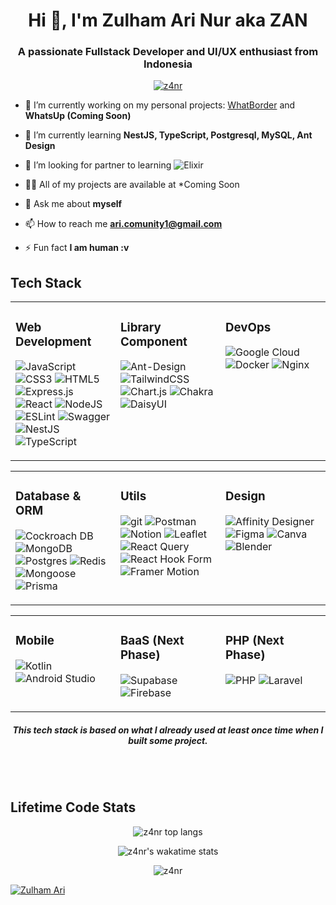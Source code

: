 <h1 align="center">Hi 👋, I'm Zulham Ari Nur aka ZAN</h1>
<h3 align="center">A passionate Fullstack Developer and UI/UX enthusiast from Indonesia</h3>

<p align="center"> <a href="https://github.com/ryo-ma/github-profile-trophy"><img src="https://github-profile-trophy.vercel.app/?username=z4nr&column=5" alt="z4nr" /></a> </p>

- 🔭 I’m currently working on my personal projects: [WhatBorder](https://github.com/Z4nR/WhatBorder) and **WhatsUp (Coming Soon)**

- 🌱 I’m currently learning **NestJS, TypeScript, Postgresql, MySQL, Ant Design**

- 👯 I’m looking for partner to learning ![Elixir](https://img.shields.io/badge/elixir-%234B275F.svg?style=for-the-badge&logo=elixir&logoColor=white) 

- 👨‍💻 All of my projects are available at *Coming Soon

- 💬 Ask me about **myself**

- 📫 How to reach me **ari.comunity1@gmail.com**

- ⚡ Fun fact **I am human :v**

## Tech Stack

<div align="center">
<table><tr><td valign="top" width="33%">

### Web Development

![JavaScript](https://img.shields.io/badge/javascript-%23323330.svg?style=for-the-badge&logo=javascript&logoColor=%23F7DF1E) ![CSS3](https://img.shields.io/badge/css3-%231572B6.svg?style=for-the-badge&logo=css3&logoColor=white) ![HTML5](https://img.shields.io/badge/html5-%23E34F26.svg?style=for-the-badge&logo=html5&logoColor=white) ![Express.js](https://img.shields.io/badge/express.js-%23404d59.svg?style=for-the-badge&logo=express&logoColor=%2361DAFB) ![React](https://img.shields.io/badge/react-%2320232a.svg?style=for-the-badge&logo=react&logoColor=%2361DAFB) ![NodeJS](https://img.shields.io/badge/node.js-6DA55F?style=for-the-badge&logo=node.js&logoColor=white) ![ESLint](https://img.shields.io/badge/ESLint-4B3263?style=for-the-badge&logo=eslint&logoColor=white) ![Swagger](https://img.shields.io/badge/-Swagger-%23Clojure?style=for-the-badge&logo=swagger&logoColor=white) ![NestJS](https://img.shields.io/badge/nestjs-%23E0234E.svg?style=for-the-badge&logo=nestjs&logoColor=white) ![TypeScript](https://img.shields.io/badge/typescript-%23007ACC.svg?style=for-the-badge&logo=typescript&logoColor=white)

</td><td valign="top" width="33%">

### Library Component

![Ant-Design](https://img.shields.io/badge/-AntDesign-%230170FE?style=for-the-badge&logo=ant-design&logoColor=white) ![TailwindCSS](https://img.shields.io/badge/tailwindcss-%2338B2AC.svg?style=for-the-badge&logo=tailwind-css&logoColor=white) ![Chart.js](https://img.shields.io/badge/chart.js-F5788D.svg?style=for-the-badge&logo=chart.js&logoColor=white) ![Chakra](https://img.shields.io/badge/chakra-%234ED1C5.svg?style=for-the-badge&logo=chakraui&logoColor=white) ![DaisyUI](https://img.shields.io/badge/daisy%20UI-daisyUI?style=for-the-badge&logo=daisyUI&logoColor=white&color=%235A0EF8)

</td><td valign="top" width="33%">

### DevOps

![Google Cloud](https://img.shields.io/badge/Google%20Cloud-%234285F4.svg?style=for-the-badge&logo=google-cloud&logoColor=white) ![Docker](https://img.shields.io/badge/docker-%230db7ed.svg?style=for-the-badge&logo=docker&logoColor=white) ![Nginx](https://img.shields.io/badge/nginx-%23009639.svg?style=for-the-badge&logo=nginx&logoColor=white)

</td></tr></table>
</div>

<div align="center">
<table><tr><td valign="top" width="33%">

### Database & ORM

![Cockroach DB](https://img.shields.io/badge/cockroach-labs?style=for-the-badge&logo=cockroachlabs&logoColor=white&color=%236933FF) ![MongoDB](https://img.shields.io/badge/MongoDB-%234ea94b.svg?style=for-the-badge&logo=mongodb&logoColor=white) ![Postgres](https://img.shields.io/badge/postgresql-%23316192.svg?style=for-the-badge&logo=postgresql&logoColor=white) ![Redis](https://img.shields.io/badge/redis-%23DD0031.svg?style=for-the-badge&logo=redis&logoColor=white) ![Mongoose](https://img.shields.io/badge/mongoose-Mongoose?style=for-the-badge&logo=mongoose&logoColor=white&color=%23880000
) ![Prisma](https://img.shields.io/badge/prisma-Prisma?style=for-the-badge&logo=prisma&color=%232D3748
)

</td><td valign="top" width="33%">

### Utils

![git](https://img.shields.io/badge/git-GIT?style=for-the-badge&logo=git&logoColor=white&color=%23F05032
) ![Postman](https://img.shields.io/badge/Postman-FF6C37?style=for-the-badge&logo=postman&logoColor=white) ![Notion](https://img.shields.io/badge/Notion-%23000000.svg?style=for-the-badge&logo=notion&logoColor=white) ![Leaflet](https://img.shields.io/badge/leaflet-Lealfet?style=for-the-badge&logo=leaflet&color=%23199900
) ![React Query](https://img.shields.io/badge/react_query-React_Query?style=for-the-badge&logo=react%20query&logoColor=white&color=%23FF4154
) ![React Hook Form](https://img.shields.io/badge/react%20hook%20form-React%20Hook%20Form?style=for-the-badge&logo=react%20hook%20form&logoColor=white&color=%23EC5990) ![Framer Motion](https://img.shields.io/badge/Framer_Motion-Framer_Motion?style=for-the-badge&logo=framer&color=%230055FF)

</td><td valign="top" width="33%">

### Design

![Affinity Designer](https://img.shields.io/badge/affinity_desginer-%231B72BE.svg?style=for-the-badge&logo=affinity-designer&logoColor=white) ![Figma](https://img.shields.io/badge/figma-%23F24E1E.svg?style=for-the-badge&logo=figma&logoColor=white) ![Canva](https://img.shields.io/badge/Canva-%2300C4CC.svg?style=for-the-badge&logo=Canva&logoColor=white) ![Blender](https://img.shields.io/badge/blender-%23F5792A.svg?style=for-the-badge&logo=blender&logoColor=white)

</td></tr></table>
</div>

<div align="center">
<table width="100vw"><tr><td valign="top" width="33%">

### Mobile

![Kotlin](https://img.shields.io/badge/kotlin-%230095D5.svg?style=for-the-badge&logo=kotlin&logoColor=white) ![Android Studio](https://img.shields.io/badge/android-android?style=for-the-badge&logo=android%20studio&logoColor=%233DDC84&color=darkgreen)

</td><td valign="top" width="33%">

### BaaS (Next Phase)

![Supabase](https://img.shields.io/badge/Supabase-3ECF8E?style=for-the-badge&logo=supabase&logoColor=white) ![Firebase](https://img.shields.io/badge/firebase-%23039BE5.svg?style=for-the-badge&logo=firebase)

</td><td valign="top" width="33%">

### PHP (Next Phase)

![PHP](https://img.shields.io/badge/php-%23777BB4.svg?style=for-the-badge&logo=php&logoColor=white) ![Laravel](https://img.shields.io/badge/laravel-%23FF2D20.svg?style=for-the-badge&logo=laravel&logoColor=white)

</td></tr></table>
</div>

<h5 align="center">This tech stack is based on what I already used at least once time when I built some project.</h5>

<br/>
<br/>

## Lifetime Code Stats

<p align="center"><img align="center" src="https://github-readme-stats.vercel.app/api/top-langs?username=z4nr&show_icons=true&locale=en&layout=compact" alt="z4nr top langs" /></p>
<p align="center"><img align="center" src="https://github-readme-stats.vercel.app/api/wakatime?username=z4nr&layout=compact&range=last_7_days" alt="z4nr's wakatime stats"/></p>

<p align="center"><img align="center" src="https://github-readme-streak-stats.herokuapp.com/?user=z4nr&" alt="z4nr" /></p>

[![Zulham Ari](https://github-readme-activity-graph.vercel.app/graph?username=Z4nR&theme=view)](https://github.com/Z4nR/github-readme-activity-graph)

